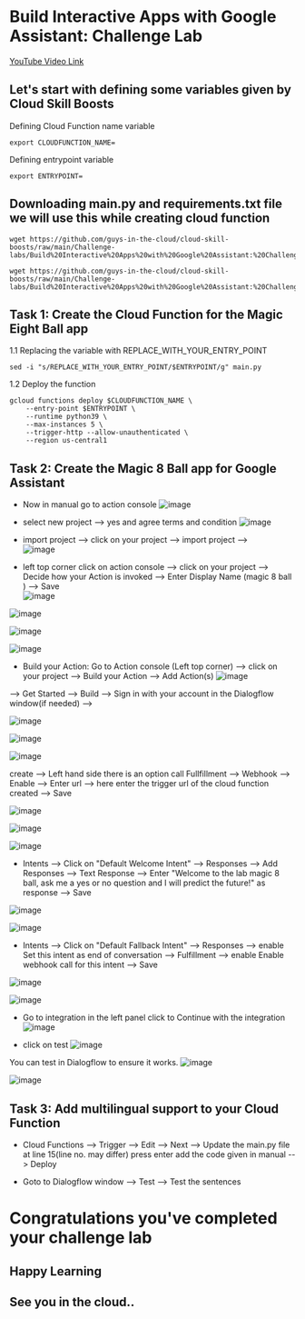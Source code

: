 # Build Interactive Apps with Google Assistant: Challenge Lab

[YouTube Video Link](https://youtu.be/ZdZ3SiarZrs)

## Let's start with defining some variables given by Cloud Skill Boosts

Defining Cloud Function name variable
```
export CLOUDFUNCTION_NAME=
```
Defining entrypoint variable
```
export ENTRYPOINT=
```

## Downloading main.py and requirements.txt file we will use this while creating cloud function 

```
wget https://github.com/guys-in-the-cloud/cloud-skill-boosts/raw/main/Challenge-labs/Build%20Interactive%20Apps%20with%20Google%20Assistant:%20Challenge%20Lab/main.py

wget https://github.com/guys-in-the-cloud/cloud-skill-boosts/raw/main/Challenge-labs/Build%20Interactive%20Apps%20with%20Google%20Assistant:%20Challenge%20Lab/requirements.txt

```

## Task 1: Create the Cloud Function for the Magic Eight Ball app

1.1 Replacing the variable with REPLACE_WITH_YOUR_ENTRY_POINT
```
sed -i "s/REPLACE_WITH_YOUR_ENTRY_POINT/$ENTRYPOINT/g" main.py
```

1.2 Deploy the function 
```
gcloud functions deploy $CLOUDFUNCTION_NAME \
    --entry-point $ENTRYPOINT \
    --runtime python39 \
    --max-instances 5 \
    --trigger-http --allow-unauthenticated \
    --region us-central1
```

## Task 2: Create the Magic 8 Ball app for Google Assistant
- Now in manual go to action console 
 ![image](https://user-images.githubusercontent.com/104570014/166137381-4165cba0-0477-471e-98e1-c469dea7188f.png)

- select new project --> yes and agree terms and condition
 ![image](https://user-images.githubusercontent.com/104570014/166137415-2d9f799b-7944-4eb9-ac56-e90429eaf717.png)

- import project --> click on your project --> import project --> <br>
![image](https://user-images.githubusercontent.com/104570014/166137933-608f5a76-4f65-47ad-aece-eacb8df21c06.png)

  
 - left top corner click on action console --> click on your project --> Decide how your Action is invoked --> Enter Display Name (magic 8 ball ) --> Save <br>
![image](https://user-images.githubusercontent.com/104570014/166137967-a021d9d9-0192-4fa7-89de-46e30563e426.png) <br>

![image](https://user-images.githubusercontent.com/104570014/166138015-aae2c99e-b45c-4577-ba9d-56d5d90f3971.png)


![image](https://user-images.githubusercontent.com/104570014/166137627-910b77aa-a059-4dd3-8a56-9211de12c304.png)

![image](https://user-images.githubusercontent.com/104570014/166137654-7fe0e58a-0f61-405a-b37f-eb3966b4a5ad.png)


- Build your Action:
Go to Action console (Left top corner) --> click on your project --> Build your Action --> Add Action(s)
![image](https://user-images.githubusercontent.com/104570014/166138215-1b68b2bb-174c-4720-ba7f-70df2fe6de39.png)



--> Get Started --> Build --> Sign in with your account in the Dialogflow window(if needed) --> 

![image](https://user-images.githubusercontent.com/104570014/166138266-18cecaa8-af1a-4a5c-86f0-875c1c21fcd1.png)


![image](https://user-images.githubusercontent.com/104570014/166138293-14d2da1e-0a3e-4f08-96f4-89e25acf4778.png)

![image](https://user-images.githubusercontent.com/104570014/166138348-ca69af82-9674-4c0f-86d8-dabd1ede64b3.png)

create --> Left hand side there is an option call Fullfillment --> Webhook --> Enable --> Enter url --> here enter the trigger url of the cloud function created --> Save 

![image](https://user-images.githubusercontent.com/104570014/166138406-bb225433-c4a8-45e7-8a2c-6c68b5b8191f.png)

![image](https://user-images.githubusercontent.com/104570014/166138569-a7d3497d-5175-4af8-8a8f-fb6ab79e6042.png)

![image](https://user-images.githubusercontent.com/104570014/166138597-7bfb9aca-7419-4fcd-93b6-861d9444ef5d.png)

- Intents --> Click on "Default Welcome Intent" --> Responses --> Add Responses --> Text Response --> Enter "Welcome to the lab magic 8 ball, ask me a yes or no question and I will predict the future!"
as response --> Save

![image](https://user-images.githubusercontent.com/104570014/166138646-401cfae0-de9d-4c31-8baf-cf9a14004b75.png)


![image](https://user-images.githubusercontent.com/104570014/166138702-7ab13c0d-b445-40f8-8530-85240f1830ea.png)

- Intents --> Click on "Default Fallback Intent" --> Responses --> enable Set this intent as end of conversation --> Fulfillment --> enable Enable webhook call for this intent --> Save

![image](https://user-images.githubusercontent.com/104570014/166138750-774862cc-8732-4ba0-bb56-c497b7e28930.png)

![image](https://user-images.githubusercontent.com/104570014/166138790-0f8d3567-9414-4ef1-8136-72d880ff6262.png)

- Go to integration in the left panel click to Continue with the integration
![image](https://user-images.githubusercontent.com/104570014/166136751-95bd706a-f41f-4853-a9db-f847c580b7ca.png)

- click on test 
![image](https://user-images.githubusercontent.com/104570014/166136851-1c4a211c-2e6b-45ef-a479-3f570983491d.png)


You can test in Dialogflow to ensure it works.
![image](https://user-images.githubusercontent.com/104570014/166138857-849bcb52-a179-48a3-acab-e043e463717b.png)

![image](https://user-images.githubusercontent.com/104570014/166138864-fadf42e1-bb64-4d78-b68b-9feda96c38e1.png)


## Task 3: Add multilingual support to your Cloud Function

- Cloud Functions --> Trigger --> Edit --> Next --> Update the main.py file at line 15(line no. may differ) press enter add the code given in manual --> Deploy 

- Goto to Dialogflow window --> Test --> Test the sentences


# Congratulations you've completed your challenge lab
## Happy Learning
## See you in the cloud..


